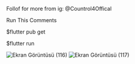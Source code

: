 Follof for more from ig: @Countrol4Offical

Run This Comments

$flutter pub get

$flutter run


![Ekran Görüntüsü (116)](https://user-images.githubusercontent.com/47148545/144767415-0454634d-1efb-4496-89d1-75b588a0fae8.png)
![Ekran Görüntüsü (117)](https://user-images.githubusercontent.com/47148545/144767417-cd39ef24-199d-4035-9188-38817848481c.png)
